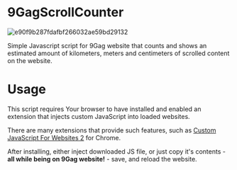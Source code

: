 # 9GagScrollCounter
![e90f9b287fdafbf266032ae59bd29132](https://user-images.githubusercontent.com/8548224/204123646-3743199a-f915-4711-8d3c-b909f2d41a2b.gif)
<p>Simple Javascript script for 9Gag website that counts and shows an estimated amount of kilometers, meters and centimeters of scrolled content on the website.</p>
<p></p>
<h1>Usage</h1>
<p>This script requires Your browser to have installed and enabled an extension that injects custom JavaScript into loaded websites.</p>
<p>There are many extensions that provide such features, such as <a href="https://chrome.google.com/webstore/detail/custom-javascript-for-web/ddbjnfjiigjmcpcpkmhogomapikjbjdk">Custom JavaScript For Websites 2</a> for Chrome.</p>
<p>After installing, either inject downloaded JS file, or just copy it's contents - <b>all while being on 9Gag website!</b> - save, and reload the website.</p>





